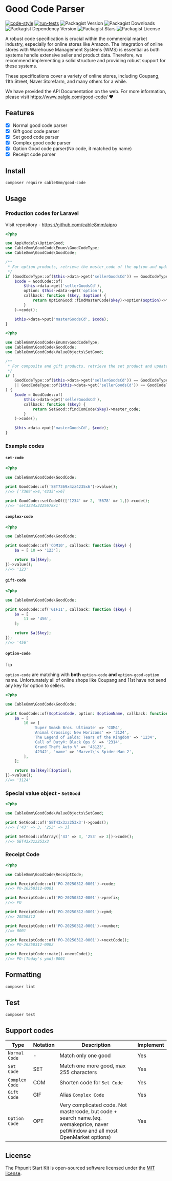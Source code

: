 # Good Code Parser

[![code-style](https://github.com/cable8mm/good-code/actions/workflows/code-style.yml/badge.svg)](https://github.com/cable8mm/good-code/actions/workflows/code-style.yml)
[![run-tests](https://github.com/cable8mm/good-code/actions/workflows/run-tests.yml/badge.svg)](https://github.com/cable8mm/good-code/actions/workflows/run-tests.yml)
![Packagist Version](https://img.shields.io/packagist/v/cable8mm/good-code)
![Packagist Downloads](https://img.shields.io/packagist/dt/cable8mm/good-code)
![Packagist Dependency Version](https://img.shields.io/packagist/dependency-v/cable8mm/good-code/php)
![Packagist Stars](https://img.shields.io/packagist/stars/cable8mm/good-code)
![Packagist License](https://img.shields.io/packagist/l/cable8mm/good-code)

A robust code specification is crucial within the commercial market industry, especially for online stores like Amazon. The integration of online stores with Warehouse Management Systems (WMS) is essential as both systems handle extensive seller and product data. Therefore, we recommend implementing a solid structure and providing robust support for these systems.

These specifications cover a variety of online stores, including Coupang, 11th Street, Naver Storefarm, and many others for a while.

We have provided the API Documentation on the web. For more information, please visit <https://www.palgle.com/good-code/> ❤️

## Features

- [x] Normal good code parser
- [x] Gift good code parser
- [x] Set good code parser
- [x] Complex good code parser
- [x] Option Good code parser(No code, it matched by name)
- [x] Receipt code parser

## Install

```bash
composer require cable8mm/good-code
```

## Usage

### Production codes for Laravel

Visit repository - <https://github.com/cable8mm/aipro>

```php
<?php

use App\Models\OptionGood;
use Cable8mm\GoodCode\Enums\GoodCodeType;
use Cable8mm\GoodCode\GoodCode;

/**
 * For option products, retrieve the master_code of the option and update it.
 */
if (GoodCodeType::of($this->data->get('sellerGoodsCd')) == GoodCodeType::OPTION) {
    $code = GoodCode::of(
        $this->data->get('sellerGoodsCd'),
        option: $this->data->get('option'),
        callback: function ($key, $option) {
            return OptionGood::findMasterCode($key)->option($option)->first()->masterCode();
        }
    )->code();

    $this->data->put('masterGoodsCd', $code);
}
```

```php
<?php

use Cable8mm\GoodCode\Enums\GoodCodeType;
use Cable8mm\GoodCode\GoodCode;
use Cable8mm\GoodCode\ValueObjects\SetGood;

/**
 * For composite and gift products, retrieve the set product and update the master_code.
 */
if (
    GoodCodeType::of($this->data->get('sellerGoodsCd')) == GoodCodeType::COMPLEX
    || GoodCodeType::of($this->data->get('sellerGoodsCd')) == GoodCodeType::GIFT
) {
    $code = GoodCode::of(
        $this->data->get('sellerGoodsCd'),
        callback: function ($key) {
            return SetGood::findComCode($key)->master_code;
        }
    )->code();

    $this->data->put('masterGoodsCd', $code);
}
```

### Example codes

#### `set-code`

```php
<?php

use Cable8mm\GoodCode\GoodCode;

print GoodCode::of('SET7369x4zz4235x6')->value();
//=> ['7369'=>4,'4235'=>6]

print GoodCode::setCodeOf(['1234' => 2, '5678' => 1,])->code();
//=> 'set1234x2ZZ5678x1'
```

#### `complex-code`

```php
<?php

use Cable8mm\GoodCode\GoodCode;

print GoodCode::of('COM10', callback: function ($key) {
    $a = [ 10 => '123'];

    return $a[$key];
})->value();
//=> '123'
```

#### `gift-code`

```php
<?php

use Cable8mm\GoodCode\GoodCode;

print GoodCode::of('GIF11', callback: function ($key) {
    $a = [
        11 => '456',
    ];

    return $a[$key];
});
//=> '456'
```

#### `option-code`

> [!TIP]
> `option-code` are matching with **both** `option-code` **and** `option-good-option` name. Unfortunately all of online shops like Coupang and 11st have not send any key for option to sellers.

```php
<?php

use Cable8mm\GoodCode\GoodCode;

print GoodCode::of($optionCode, option: $optionName, callback: function ($key, $option) {
    $a = [
        10 => [
            'Super Smash Bros. Ultimate' => 'COM4',
            'Animal Crossing: New Horizons' => '3124',
            'The Legend of Zelda: Tears of the Kingdom' => '1234',
            'Call of Duty®: Black Ops 6' => '2314',
            'Grand Theft Auto V' => '43123',
            '42342', 'name' => 'Marvel\'s Spider-Man 2',
        ],
    ];

    return $a[$key][$option];
})->value();
//=> '3124'

```

### Special value object - `SetGood`

```php
<?php

use Cable8mm\GoodCode\ValueObjects\SetGood;

print SetGood::of('SET43x3zz253x3')->goods();
//=> ['43' => 3, '253' => 3]

print SetGood::ofArray(['43' => 3, '253' => 3])->code();
//=> SET43x3zz253x3
```

### Receipt Code

```php
<?php

use Cable8mm\GoodCode\ReceiptCode;

print ReceiptCode::of('PO-20250312-0001')->code;
//=> PO-20250312-0001

print ReceiptCode::of('PO-20250312-0001')->prefix;
//=> PO

print ReceiptCode::of('PO-20250312-0001')->ymd;
//=> 20250312

print ReceiptCode::of('PO-20250312-0001')->number;
//=> 0001

print ReceiptCode::of('PO-20250312-0001')->nextCode();
//=> PO-20250312-0002

print ReceiptCode::make()->nextCode();
//=> PO-[Today's ymd]-0001

```

## Formatting

```sh
composer lint
```

## Test

```sh
composer test
```

## Support codes

| Type           | Notation | Description                                                                                                                      | Implement |
| -------------- | -------- | -------------------------------------------------------------------------------------------------------------------------------- | --------- |
| `Normal Code`  | -        | Match only one good                                                                                                              | Yes       |
| `Set Code`     | SET      | Match one more good, max 255 characters                                                                                          | Yes       |
| `Complex Code` | COM      | Shorten code for `Set Code`                                                                                                      | Yes       |
| `Gift Code`    | GIF      | Alias `Complex Code`                                                                                                             | Yes       |
| `Option Code`  | OPT      | Very complicated code. Not mastercode, but code + search name.(eq. wemakeprice, naver petWindow and all most OpenMarket options) | Yes       |

## License

The Phpunit Start Kit is open-sourced software licensed under the [MIT license](https://opensource.org/licenses/MIT).
